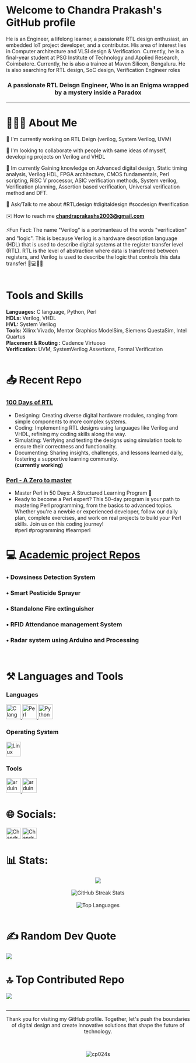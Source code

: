 <h1> Welcome to Chandra Prakash's GitHub profile </h1>
He is an Engineer, a lifelong learner, a passionate RTL design enthusiast, an embedded IoT project developer, and a contributor. His area of interest lies in Computer architecture and VLSI design & Verification. Currently, he is a final-year student at PSG Institute of Technology and Applied Research, Coimbatore. Currently, he is also a trainee at Maven Silicon, Bengaluru. He is also searching for RTL design, SoC design, Verification Engineer roles
<br>

<h3 align="center">A passionate RTL Deisgn Engineer, Who is an Enigma wrapped by a mystery inside a Paradox</h3>

---

# 🤵🏻‍♂️ About Me
🔭 I'm currently working on RTL Deign (verilog, System Verilog, UVM)<br>

👬 I'm looking to collaborate with people with same ideas of myself, developing projects on Verilog and VHDL<br>

🌱 Im currently Gaining knowledge on Advanced digital design, Static timing analysis, Verilog HDL, FPGA architecture, CMOS fundamentals, Perl scripting, RISC V processor, ASIC verification methods, System verilog, Verification planning, Assertion based verification, Universal verification method and DFT. <br>

💭 Ask/Talk to me about #RTLdesign #digitaldesign #socdesign #verification <br>

✉️ How to reach me **chandraprakashs2003@gmail.com** <br>

⚡Fun Fact: The name "Verilog" is a portmanteau of the words "verification" and "logic". This is because Verilog is a hardware description language (HDL) that is used to describe digital systems at the register transfer level (RTL). RTL is the level of abstraction where data is transferred between registers, and Verilog is used to describe the logic that controls this data transfer!  🧮💻👩‍💼 
<br> <br>


# Tools and Skills

**Languages:** C language, Python, Perl <br>
**HDLs:** Verilog, VHDL <br>
**HVL:** System Verilog <br>
**Tools:** Xilinx Vivado, Mentor Graphics ModelSim, Siemens QuestaSim, Intel Quartus <br>
**Placement & Routing :** Cadence Virtuoso <br>
**Verification:** UVM, SystemVerilog Assertions, Formal Verification 
<br> <br>

# 📥 Recent Repo 
### [100 Days of RTL](https://github.com/cp024s/100-days-of-RTL) <br>
- Designing: Creating diverse digital hardware modules, ranging from simple components to more complex systems. <br>
- Coding: Implementing RTL designs using languages like Verilog and VHDL, refining my coding skills along the way. <br>
- Simulating: Verifying and testing the designs using simulation tools to ensure their correctness and functionality. <br>
- Documenting: Sharing insights, challenges, and lessons learned daily, fostering a supportive learning community. <br>
  **(currently working)**

### [Perl - A Zero to master](https://github.com/cp024s/Perl-A-Zero-to-master)
- Master Perl in 50 Days: A Structured Learning Program 🚀
- Ready to become a Perl expert? This 50-day program is your path to mastering Perl programming, from the basics to advanced topics. Whether you're a newbie or experienced developer, follow our daily plan, complete exercises, and work on real projects to build your Perl skills. Join us on this coding journey! <br>
          #perl #programming #learnperl

# 💻 [Academic project Repos](https://github.com/cp024s/cp024s/blob/main/Academic%20Repos.md)

### • Dowsiness Detection System

### • Smart Pesticide Sprayer

### • Standalone Fire extinguisher

### • RFID Attendance management System

### • Radar system using Arduino and Processing
</br>

# ⚒ Languages and Tools
### Languages <br>
<a href="https://www.cprogramming.com/" target="_blank"> <img src="https://github.com/rahuldkjain/github-profile-readme-generator/blob/master/src/images/icons/ProgrammingLanguages/c.svg" alt="C language" width="40" height="40"/> </a>
<a href="https://www.perl.com" target="_blank"> <img src="https://github.com/rahuldkjain/github-profile-readme-generator/blob/master/src/images/icons/ProgrammingLanguages/perl.svg" alt="Perl" width="40" height="40"/> </a>
<a href="https://www.python.org" target="_blank"> <img src="https://github.com/rahuldkjain/github-profile-readme-generator/blob/master/src/images/icons/ProgrammingLanguages/python.svg" alt="Python" width="40" height="40"/> </a>

### Operating System
<a href="https://www.linux.org" target="_blank"> <img src="https://github.com/rahuldkjain/github-profile-readme-generator/blob/master/src/images/icons/Other/linux.svg" alt="Linux" width="40" height="40"/> </a>

### Tools <br>
<a href="https://www.arduino.cc/" target="_blank"> <img src="https://cdn.worldvectorlogo.com/logos/arduino-1.svg" alt="arduino" width="40" height="40"/> </a>
<a href="https://www.mathworks.com/products/matlab.html/" target="_blank"> <img src="https://github.com/rahuldkjain/github-profile-readme-generator/blob/master/src/images/icons/Software/matlab.svg" alt="arduino" width="40" height="40"/> </a>


# 🌐 Socials:
<a href="https://linkedin.com/in/cp024s" target="blank"><img align="center" src="https://raw.githubusercontent.com/rahuldkjain/github-profile-readme-generator/master/src/images/icons/Social/linked-in-alt.svg" alt="Chandra Prakash" height="30" width="40" /></a>
<a href="https://leetcode.com/chandraprakash024/" target="blank"><img align="center" src="https://raw.githubusercontent.com/rahuldkjain/github-profile-readme-generator/master/src/images/icons/Social/leet-code.svg" alt="Chandra Prakash" height="30" width="40" /></a>


# 📊 Stats:
<div align="center">
    <img src="https://github-readme-stats.vercel.app/api?username=cp024s&show_icons=true&theme=radical">
</div>
<br/>
<div align="center">
    <img src="https://github-readme-streak-stats.herokuapp.com/?user=cp024s&theme=dark&hide_border=false" alt="GitHub Streak Stats">
</div>
<br/>
<div align="center">
    <img src="https://github-readme-stats.vercel.app/api/top-langs/?username=cp024s&theme=dark&hide_border=false&include_all_commits=false&count_private=false&layout=compact" alt="Top Languages">
</div>
<br/>


# ✍️ Random Dev Quote
![](https://quotes-github-readme.vercel.app/api?type=horizontal&theme=radical)

# 🔝 Top Contributed Repo
![](https://github-contributor-stats.vercel.app/api?username=cp024s&limit=5&theme=dark&combine_all_yearly_contributions=true)
<br><br>

---
<p align="center"> Thank you for visiting my GitHub profile. Together, let's push the boundaries of digital design and create innovative solutions that shape the future of technology. </p>
<br>

<p align="center"> <img src="https://komarev.com/ghpvc/?username=cp024s&label=You%20are%20Visitor%20Number&color=0e75b6&style=flat" alt="cp024s" /> </p>
